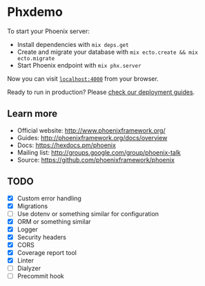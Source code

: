 # Phxdemo

To start your Phoenix server:

  * Install dependencies with `mix deps.get`
  * Create and migrate your database with `mix ecto.create && mix ecto.migrate`
  * Start Phoenix endpoint with `mix phx.server`

Now you can visit [`localhost:4000`](http://localhost:4000) from your browser.

Ready to run in production? Please [check our deployment guides](http://www.phoenixframework.org/docs/deployment).

## Learn more

  * Official website: http://www.phoenixframework.org/
  * Guides: http://phoenixframework.org/docs/overview
  * Docs: https://hexdocs.pm/phoenix
  * Mailing list: http://groups.google.com/group/phoenix-talk
  * Source: https://github.com/phoenixframework/phoenix

## TODO

- [x] Custom error handling
- [x] Migrations
- [ ] Use dotenv or something similar for configuration
- [x] ORM or something similar
- [x] Logger
- [x] Security headers
- [x] CORS
- [x] Coverage report tool
- [x] Linter
- [ ] Dialyzer
- [ ] Precommit hook
